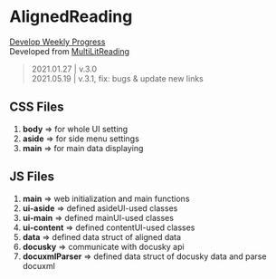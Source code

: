 # AlignedReading
[Develop Weekly Progress](https://hackmd.io/@DocuSky/HJdOAaLXN)  
Developed from [MultiLitReading](https://github.com/s103062310/MultiLitReading)  

> 2021.01.27 | v.3.0  
> 2021.05.19 | v.3.1, fix: bugs & update new links  

## CSS Files
1. **body** => for whole UI setting
2. **aside** => for side menu settings
3. **main** => for main data displaying

## JS Files
1. **main** => web initialization and main functions
2. **ui-aside** => defined asideUI-used classes
3. **ui-main** => defined mainUI-used classes
4. **ui-content** => defined contentUI-used classes
5. **data** => defined data struct of aligned data
6. **docusky** => communicate with docusky api
7. **docuxmlParser** => defined data struct of docusky data and parse docuxml
